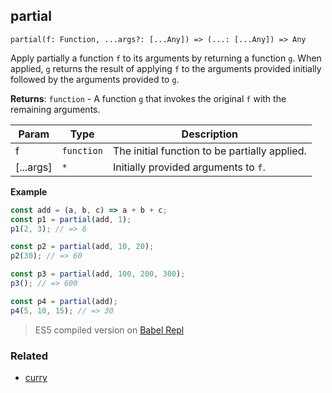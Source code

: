 ## partial

`partial(f: Function, ...args?: [...Any]) => (...: [...Any]) => Any`

Apply partially a function `f` to its arguments by returning a function `g`.
When applied, `g` returns the result of applying `f` to the arguments provided initially followed by the arguments provided to `g`.

**Returns**: <code>function</code> - A function `g` that invokes the original `f` with the remaining arguments.

| Param | Type | Description |
| --- | --- | --- |
| f | <code>function</code> | The initial function to be partially applied. |
| [...args] | <code>\*</code> | Initially provided arguments to `f`. |

**Example**
```js
const add = (a, b, c) => a + b + c;
const p1 = partial(add, 1);
p1(2, 3); // => 6

const p2 = partial(add, 10, 20);
p2(30); // => 60

const p3 = partial(add, 100, 200, 300);
p3(); // => 600

const p4 = partial(add);
p4(5, 10, 15); // => 30
```

> ES5 compiled version on [Babel Repl](https://babeljs.io/repl#?browsers=&build=&builtIns=false&spec=false&loose=false&code_lz=PQKhCgAIUhBAHeAbAnpeBDATgFwJYZKqQaQBmArgHYDG-A9lZAAZnOQ72R44DOJWAOYUAtgFMqfSACM0WMTgpYqeKoJLlqdPIxaDmAOigwA6gAsJJREjxiAJgBo97eYuX8cFyPN4UkOSHoyK2QUVXVWdk4OL2xhcUl-eCx6ADc8O3tuFXxCYjJ6InoAdyzZGLEBeIkpZLSMrOjmfSNoY0gAAUwsDBFIAG9KWgYqAF9ySAAVL1UeAiRNYZ0maOlK7tyiNAxrWztWmC7sXoGQcYBtAyu43gBdSABJHPniOvTMuyrRGo8uSIPOq4lFR-IMtCNxrBFtpdM0omYMAFVKl6ABrMQeLz0LB4QSqQgsNiQYo8MwVbxiEQYWZqL4JPgAjpiAAevWQYmM7RojF4AQwdk-AF5IAAKDBOaROGgASkggoAfBoANQySAqmgAbi5PIC8AAjHL0NhNmKBU49dKtdB0HqRQAmJwAZktkGAwDlioAbJzrdyQbq7YaNvNTY5IHqAAxOO0Ry3teB2kWO2Ma13uhWQT0Rn0wP289COoPGkP8sORqOQGMV5Mp-OOkUut0ezMR7NtX069AAFiLuBLArj1vgXZFAFZzRW9aPG-nFcnjMBwHndcWCcKRWQnFcDDcAPoYWUZkXbvfSQ-KsjH65CXj7rfXwS3s9a8Aieh2PxiAws-DYqTC4NCC1IA&debug=false&forceAllTransforms=false&shippedProposals=false&circleciRepo=&evaluate=false&fileSize=false&timeTravel=false&sourceType=module&lineWrap=false&presets=env&prettier=false&targets=&version=7.7.1&externalPlugins=)

### Related

- [curry](https://github.com/georapbox/js-fp-utils/tree/master/curry)
